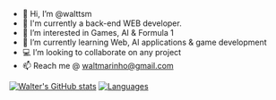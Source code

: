 - 👋 Hi, I’m @walttsm
- 👔 I'm currently a back-end WEB developer. 
- 👀 I’m interested in Games, AI & Formula 1
- 🌱 I’m currently learning Web, AI applications & game development
- 💻 I’m looking to collaborate on any project
- 📫 Reach me @ waltmarinho@gmail.com

[![Walter's GitHub stats](https://github-readme-stats.vercel.app/api?username=walttsm&show_icons=true&theme=tokyonight)](https://github.com/anuraghazra/github-readme-stats)      [![Languages](https://github-readme-stats.vercel.app/api/top-langs/?username=walttsm&theme=tokyonight)](https://github.com/anuraghazra/github-readme-stats)



<!---
walttsm/walttsm is a ✨ special ✨ repository because its `README.md` (this file) appears on your GitHub profile.
You can click the Preview link to take a look at your changes.
--->
